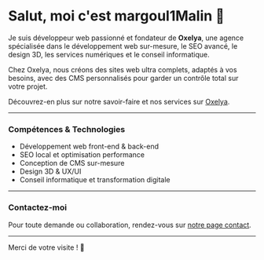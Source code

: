 # Salut, moi c'est margoul1Malin 👋

Je suis développeur web passionné et fondateur de **Oxelya**, une agence spécialisée dans le développement web sur-mesure, le SEO avancé, le design 3D, les services numériques et le conseil informatique.

Chez Oxelya, nous créons des sites web ultra complets, adaptés à vos besoins, avec des CMS personnalisés pour garder un contrôle total sur votre projet.

Découvrez-en plus sur notre savoir-faire et nos services sur [Oxelya](https://www.oxelya.com).

---

### Compétences & Technologies
- Développement web front-end & back-end  
- SEO local et optimisation performance  
- Conception de CMS sur-mesure  
- Design 3D & UX/UI  
- Conseil informatique et transformation digitale

---

### Contactez-moi  
Pour toute demande ou collaboration, rendez-vous sur [notre page contact](https://www.oxelya.com/contact).

---

Merci de votre visite ! 🚀
